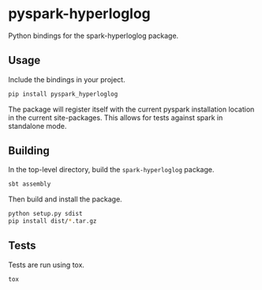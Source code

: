 # pyspark-hyperloglog

Python bindings for the spark-hyperloglog package.

## Usage

Include the bindings in your project.

```bash
pip install pyspark_hyperloglog
```

The package will register itself with the current pyspark installation
location in the current site-packages. This allows for tests against spark in standalone mode.

## Building

In the top-level directory, build the `spark-hyperloglog` package.
 
 ```bash
sbt assembly
```

Then build and install the package.

```bash
python setup.py sdist
pip install dist/*.tar.gz
```

## Tests

Tests are run using tox.

```bash
tox
```
